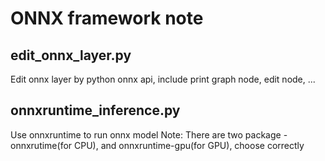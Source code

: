 # ONNX framework note
## edit_onnx_layer.py
Edit onnx layer by python onnx api, include print graph node, edit node, ...
## onnxruntime_inference.py
Use onnxruntime to run onnx model
Note: There are two package - onnxrutime(for CPU), and onnxruntime-gpu(for GPU), choose correctly
